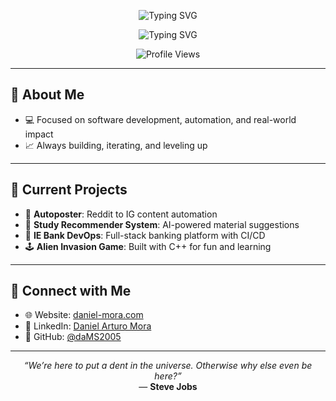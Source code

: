 <!-- Animated Header -->
<p align="center">
  <img src="https://readme-typing-svg.demolab.com/?lines=Hey+I'm+Daniel+Mora;Software+Engineering+Student;Tech+%E2%9A%A1+Business+%F0%9F%92%B8+Innovation&center=true&width=440&height=45&font=Fira+Code&pause=1000&color=00C2CB" alt="Typing SVG" />
</p>
<p align="center">
  <img src="https://readme-typing-svg.demolab.com/?lines=Hey+I'm+Daniel+Mora;Software+Engineering+Student;Tech+%E2%9A%A1+Business+%F0%9F%92%B8+Innovation&center=true&width=440&height=45&font=Fira+Code&pause=1000&color=00C2CB" alt="Typing SVG" />
</p>

<p align="center">
  <img src="https://visitor-badge.laobi.icu/badge?page_id=daMS2005" alt="Profile Views" />
</p>

---

## 🧠 About Me

- 💻 Focused on software development, automation, and real-world impact  
- 📈 Always building, iterating, and leveling up  

---

## 📌 Current Projects

- 🤖 **Autoposter**: Reddit to IG content automation  
- 🧠 **Study Recommender System**: AI-powered material suggestions  
- 💸 **IE Bank DevOps**: Full-stack banking platform with CI/CD  
- 🕹️ **Alien Invasion Game**: Built with C++ for fun and learning  

---

## 🔗 Connect with Me

- 🌐 Website: [daniel-mora.com](https://daniel-mora.com)  
- 💼 LinkedIn: [Daniel Arturo Mora](https://www.linkedin.com/in/daniel-arturo-mora-00747524b/)  
- 🐙 GitHub: [@daMS2005](https://github.com/daMS2005)  

---

<p align="center">
  <em>“We’re here to put a dent in the universe. Otherwise why else even be here?”</em><br>
  — <strong>Steve Jobs</strong>
</p>

